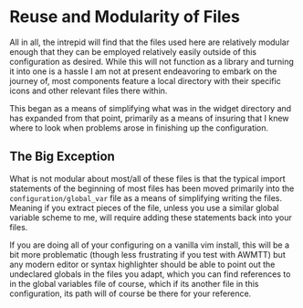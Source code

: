 # Reuse and Modularity of Files

All in all, the intrepid will find that the files used here are relatively modular enough that they can be employed relatively easily outside of this configuration as desired. While this will not function as a library and turning it into one is a hassle I am not at present endeavoring to embark on the journey of, most components feature a local directory with their specific icons and other relevant files there within.

This began as a means of simplifying what was in the widget directory and has expanded from that point, primarily as a means of insuring that I knew where to look when problems arose in finishing up the configuration.

## The Big Exception

What is not modular about most/all of these files is that the typical import statements of the beginning of most files has been moved primarily into the `configuration/global_var` file as a means of simplifying writing the files. Meaning if you extract pieces of the file, unless you use a similar global variable scheme to me, will require adding these statements back into your files.

If you are doing all of your configuring on a vanilla vim install, this will be a bit more problematic (though less frustrating if you test with AWMTT) but any modern editor or syntax highlighter should be able to point out the undeclared globals in the files you adapt, which you can find references to in the global variables file of course, which if its another file in this configuration, its path will of course be there for your reference.
